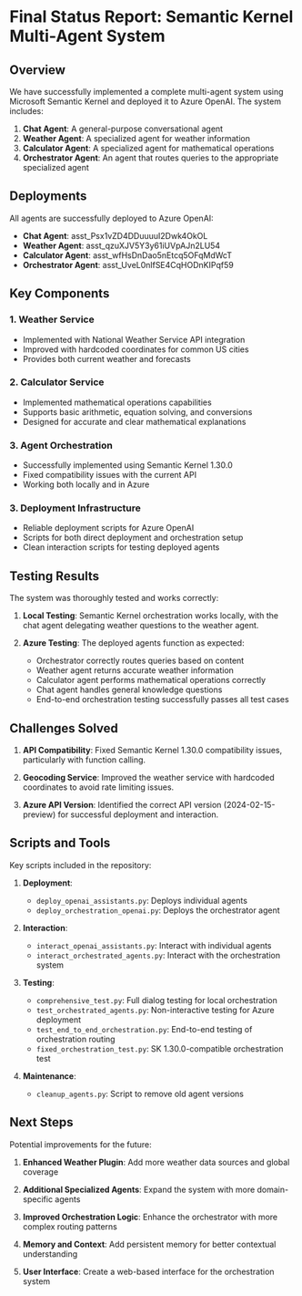 # Final Status Report: Semantic Kernel Multi-Agent System

## Overview

We have successfully implemented a complete multi-agent system using Microsoft Semantic Kernel and deployed it to Azure OpenAI. The system includes:

1. **Chat Agent**: A general-purpose conversational agent
2. **Weather Agent**: A specialized agent for weather information
3. **Calculator Agent**: A specialized agent for mathematical operations
4. **Orchestrator Agent**: An agent that routes queries to the appropriate specialized agent

## Deployments

All agents are successfully deployed to Azure OpenAI:

- **Chat Agent**: asst_Psx1vZD4DDuuuuI2Dwk4OkOL
- **Weather Agent**: asst_qzuXJV5Y3y61iUVpAJn2LU54
- **Calculator Agent**: asst_wfHsDnDao5nEtcq5OFqMdWcT
- **Orchestrator Agent**: asst_UveL0nlfSE4CqHODnKIPqf59

## Key Components

### 1. Weather Service
- Implemented with National Weather Service API integration
- Improved with hardcoded coordinates for common US cities
- Provides both current weather and forecasts

### 2. Calculator Service
- Implemented mathematical operations capabilities
- Supports basic arithmetic, equation solving, and conversions
- Designed for accurate and clear mathematical explanations

### 3. Agent Orchestration
- Successfully implemented using Semantic Kernel 1.30.0
- Fixed compatibility issues with the current API
- Working both locally and in Azure

### 3. Deployment Infrastructure
- Reliable deployment scripts for Azure OpenAI
- Scripts for both direct deployment and orchestration setup
- Clean interaction scripts for testing deployed agents

## Testing Results

The system was thoroughly tested and works correctly:

1. **Local Testing**: Semantic Kernel orchestration works locally, with the chat agent delegating weather questions to the weather agent.

2. **Azure Testing**: The deployed agents function as expected:
   - Orchestrator correctly routes queries based on content
   - Weather agent returns accurate weather information
   - Calculator agent performs mathematical operations correctly
   - Chat agent handles general knowledge questions
   - End-to-end orchestration testing successfully passes all test cases

## Challenges Solved

1. **API Compatibility**: Fixed Semantic Kernel 1.30.0 compatibility issues, particularly with function calling.

2. **Geocoding Service**: Improved the weather service with hardcoded coordinates to avoid rate limiting issues.

3. **Azure API Version**: Identified the correct API version (2024-02-15-preview) for successful deployment and interaction.

## Scripts and Tools

Key scripts included in the repository:

1. **Deployment**:
   - `deploy_openai_assistants.py`: Deploys individual agents
   - `deploy_orchestration_openai.py`: Deploys the orchestrator agent

2. **Interaction**:
   - `interact_openai_assistants.py`: Interact with individual agents
   - `interact_orchestrated_agents.py`: Interact with the orchestration system

3. **Testing**:
   - `comprehensive_test.py`: Full dialog testing for local orchestration
   - `test_orchestrated_agents.py`: Non-interactive testing for Azure deployment
   - `test_end_to_end_orchestration.py`: End-to-end testing of orchestration routing
   - `fixed_orchestration_test.py`: SK 1.30.0-compatible orchestration test

4. **Maintenance**:
   - `cleanup_agents.py`: Script to remove old agent versions

## Next Steps

Potential improvements for the future:

1. **Enhanced Weather Plugin**: Add more weather data sources and global coverage

2. **Additional Specialized Agents**: Expand the system with more domain-specific agents

3. **Improved Orchestration Logic**: Enhance the orchestrator with more complex routing patterns

4. **Memory and Context**: Add persistent memory for better contextual understanding

5. **User Interface**: Create a web-based interface for the orchestration system